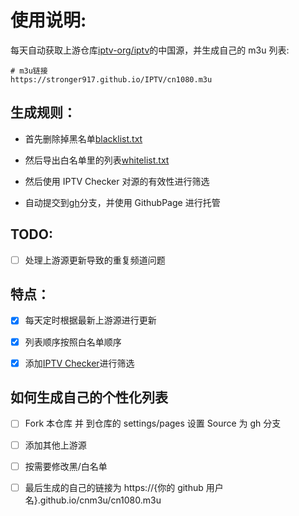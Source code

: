# 使用说明:

每天自动获取上游仓库[iptv-org/iptv](https://github.com/iptv-org/iptv)的中国源，并生成自己的 m3u 列表:

```
# m3u链接
https://stronger917.github.io/IPTV/cn1080.m3u
```

## 生成规则：

- 首先删除掉黑名单[blacklist.txt](./blacklist.txt)

- 然后导出白名单里的列表[whitelist.txt](./whitelist.txt)

- 然后使用 IPTV Checker 对源的有效性进行筛选

- 自动提交到[gh](https://github.com/kaigedong/cnm3u/tree/gh)分支，并使用 GithubPage 进行托管

## TODO:

- [ ] 处理上游源更新导致的重复频道问题

## 特点：

- [x] 每天定时根据最新上游源进行更新

- [x] 列表顺序按照白名单顺序

- [x] 添加[IPTV Checker](https://github.com/freearhey/iptv-checker)进行筛选

## 如何生成自己的个性化列表

- [ ] Fork 本仓库 并 到仓库的 settings/pages 设置 Source 为 gh 分支

- [ ] 添加其他上游源

- [ ] 按需要修改黑/白名单

- [ ] 最后生成的自己的链接为 https://{你的 github 用户名}.github.io/cnm3u/cn1080.m3u

